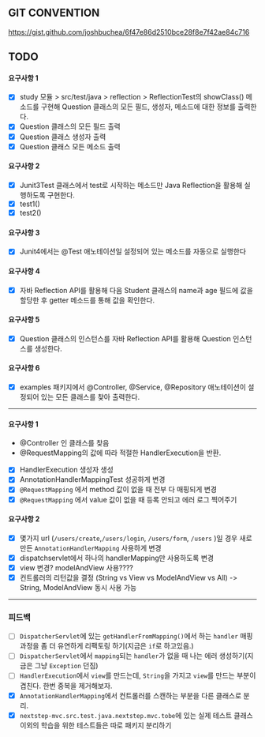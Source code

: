 ## GIT CONVENTION
https://gist.github.com/joshbuchea/6f47e86d2510bce28f8e7f42ae84c716

## TODO
#### 요구사항 1
- [x] study 모듈 > src/test/java > reflection > ReflectionTest의 showClass() 메소드를 구현해 Question 클래스의 모든 필드, 생성자, 메소드에 대한 정보를 출력한다.
- [x] Question 클래스의 모든 필드 출력
- [x] Question 클래스 생성자 출력
- [x] Question 클래스 모든 메소드 출력

#### 요구사항 2
- [x] Junit3Test 클래스에서 test로 시작하는 메소드만 Java Reflection을 활용해 실행하도록 구현한다.
- [x] test1()
- [x] test2()

#### 요구사항 3
- [x] Junit4에서는 @Test 애노테이션일 설정되어 있는 메소드를 자동으로 실행한다

#### 요구사항 4
- [x] 자바 Reflection API를 활용해 다음 Student 클래스의 name과 age 필드에 값을 할당한 후 getter 메소드를 통해 값을 확인한다.

#### 요구사항 5
- [x] Question 클래스의 인스턴스를 자바 Reflection API를 활용해 Question 인스턴스를 생성한다.

#### 요구사항 6
- [x] examples 패키지에서 @Controller, @Service, @Repository 애노테이션이 설정되어 있는 모든 클래스를 찾아 출력한다.

----
#### 요구사항 1
- @Controller 인 클래스를 찾음
- @RequestMapping의 값에 따라 적절한 HandlerExecution을 반환.
- [x] HandlerExecution 생성자 생성
- [x] AnnotationHandlerMappingTest 성공하게 변경
- [x] ```@RequestMapping``` 에서 method 값이 없을 때 전부 다 매핑되게 변경
- [x] ```@RequestMapping``` 에서 value 값이 없을 때 등록 안되고 에러 로그 찍어주기

#### 요구사항 2
- [x] 몇가지 url (```/users/create```,```/users/login```, ```/users/form```, ```/users``` )일 경우 새로 만든 ```AnnotationHandlerMapping``` 사용하게 변경
- [x] dispatchservlet에서 하나의 handlerMapping만 사용하도록 변경
- [x] view 변경? modelAndView 사용????
- [x] 컨트롤러의 리턴값을 결정 (String vs View vs ModelAndView vs All) -> String, ModelAndView 동시 사용 가능 

---
### 피드백
- [ ] ```DispatcherServlet```에 있는 ```getHandlerFromMapping()```에서 하는 ```handler``` 매핑 과정을 좀 더 유연하게 리팩토링 하기(지금은 ```if```로 하고있음.)
- [ ] ```DispatcherServlet```에서 ```mapping```되는 ```handler```가 없을 때 나는 에러 생성하기(지금은 그냥 ```Exception``` 던짐)
- [ ] ```HandlerExecution```에서 ```view```를 만드는데, ```String```을 가지고 ```view```를 만드는 부분이 겹친다. 한번 중복을 제거해보자.
- [x] ```AnnotationHandlerMapping```에서 컨트롤러를 스캔하는 부분을 다른 클래스로 분리.
- [x] ```nextstep-mvc.src.test.java.nextstep.mvc.tobe```에 있는 실제 테스트 클래스 이외의 학습을 위한 테스트들은 따로 패키지 분리하기